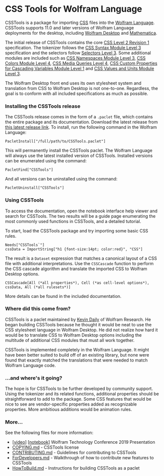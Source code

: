 # CSS Tools for Wolfram Language

CSSTools is a package for importing [CSS](https://www.w3.org/Style/CSS/) files into the [Wolfram Language](https://www.wolfram.com/language/). CSSTools supports 11.0 and later versions of Wolfram Language deployments for the desktop, including [Wolfram Desktop](https://www.wolfram.com/desktop/) and [Mathematica](https://www.wolfram.com/mathematica/).

The initial release of CSSTools contains the core [CSS Level 2 Revision 1](https://www.w3.org/TR/CSS2/) specification. The tokenizer follows the [CSS Syntax Module Level 3](https://www.w3.org/TR/css-syntax-3/) specification and the selectors follow [Selectors Level 3](https://www.w3.org/TR/selectors-3/). Some additional modules are included such as [CSS Namespaces Module Level 3](https://www.w3.org/TR/css-namespaces-3/), [CSS Colors Module Level 4](https://www.w3.org/TR/css-color-4/), [CSS Media Queries Level 4](https://www.w3.org/TR/mediaqueries-4/), [CSS Custom Properties for Cascading Variables Module Level 1](https://drafts.csswg.org/css-variables/) and [CSS Values and Units Module Level 3](https://www.w3.org/TR/css-values-3/).

The Wolfram Desktop front end uses its own stylesheet system and translation from CSS to Wolfram Desktop is not one-to-one. Regardless, the goal is to conform with all included specifications as much as possible.  

### Installing the CSSTools release

The CSSTools release comes in the form of a `.paclet` file, which contains the entire package and its documentation. Download the latest release from [this latest release link](https://github.com/WolframResearch/CSSTools/releases/latest/download/CSSTools-1.3.1.paclet). To install, run the following command in the Wolfram Language:
```
PacletInstall["/full/path/to/CSSTools.paclet"]
```
This will permanently install the CSSTools paclet. The Wolfram Language will always use the latest installed version of CSSTools. Installed versions can be enumerated using the command:
```
PacletFind["CSSTools"]
```
And all versions can be uninstalled using the command:
```
PacletUninstall["CSSTools"]
```

### Using CSSTools

To access the documentation, open the notebook interface help viewer and search for CSSTools. The two results will be a guide page enumerating the most commonly used functions in CSSTools, and a detailed tutorial.

To start, load the CSSTools package and try importing some basic CSS rules.
```
Needs["CSSTools`"]
cssData = ImportString["h1 {font-size:14pt; color:red}", "CSS"]
```    
The result is a `Dataset` expression that matches a canonical layout of a CSS file with additional interpretations. Use the `CSSCascade` function to perform the CSS cascade algorithm and translate the imported CSS to Wolfram Desktop options.
```
CSSCascade[All (*all properties*), Cell (*as cell-level options*), cssData, All (*all rulesets*)]
```    
More details can be found in the included documentation.
    

### Where did this come from?

CSSTools is a paclet maintained by [Kevin Daily](https://github.com/KMDaily) of Wolfram Research. He began building CSSTools because he thought it would be neat to use the CSS stylesheet language in Wolfram Desktop. He did not realize how hard it would be to translate CSS to Wolfram Desktop options including the multitude of additional CSS modules that must all work together.

CSSTools is implemented completely in the Wolfram Language. It might have been better suited to build off of an existing library, but none were found that exactly matched the translations that were needed to match Wolfram Language code.

### ...and where's it going?

The hope is for CSSTools to be further developed by community support. Using the tokenizer and its related functions, additional properties should be straightforward to add to the package. Some CSS features that would be nice to see are vendor-specific properties added as recognizable properties. More ambitious additions would be animation rules.

### More...

See the following files for more information:

* [[video](https://www.wolfram.com/broadcast/video.php?v=2842)] [[notebook](https://files.wolframcdn.com/pub/www.wolfram.com/technology-conference/2019/Tuesday/2019KevinDailyCSSImport.nb)] Wolfram Technology Conference 2019 Presentation
* [COPYING.md](ReadMeFiles/COPYING.md) - CSSTools license
* [CONTRIBUTING.md](ReadMeFiles/CONTRIBUTING.md) - Guidelines for contributing to CSSTools
* [ForDevelopers.md](ReadMeFiles/ForDevelopers.md) - Walkthrough of how to contribute new features to CSSTools
* [HowToBuild.md](ReadMeFiles/HowToBuild.md) - Instructions for building CSSTools as a paclet
